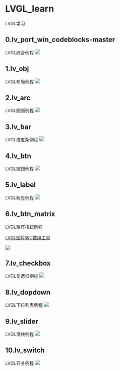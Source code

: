 # LVGL_learn
LVGL学习

## 0.lv_port_win_codeblocks-master
LVGL综合例程
![](doc/0.png)  
## 1.lv_obj
LVGL布局例程
![](doc/1.png)  

## 2.lv_arc
LVGL圆弧例程
![](doc/2.png)  

## 3.lv_bar
LVGL进度条例程
![](doc/3.png)  

## 4.lv_btn
LVGL按钮例程
![](doc/4.png)  

## 5.lv_label
LVGL标签例程
![](doc/5.png)  

## 6.lv_btn_matrix
LVGL矩阵按钮例程

[LVGL图片转C数组工具](https://lvgl.io/tools/imageconverter)

![](doc/6.png)  

## 7.lv_checkbox
LVGL复选框例程
![](doc/7.png)  

## 8.lv_dopdown
LVGL下拉列表例程
![](doc/8.png)  

## 9.lv_slider
LVGL滑块例程
![](doc/9.png)  

## 10.lv_switch
LVGL开关例程
![](doc/10.png)  